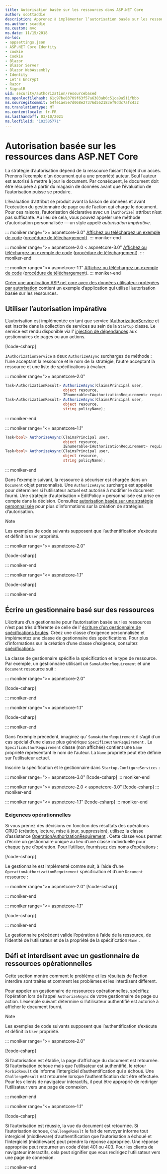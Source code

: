 ```yaml
---
title: Autorisation basée sur les ressources dans ASP.NET Core
author: scottaddie
description: Apprenez à implémenter l’autorisation basée sur les ressources dans une application ASP.NET Core lorsqu’un attribut Authorize ne suffit pas.
ms.author: scaddie
ms.custom: mvc
ms.date: 11/15/2018
no-loc:
- appsettings.json
- ASP.NET Core Identity
- cookie
- Cookie
- Blazor
- Blazor Server
- Blazor WebAssembly
- Identity
- Let's Encrypt
- Razor
- SignalR
uid: security/authorization/resourcebased
ms.openlocfilehash: 61c97be03709f63f57a6383ab0c51ca9a511fbbb
ms.sourcegitcommit: 54fe1ae5e7d068e27376d562183ef9ddc7afc432
ms.translationtype: MT
ms.contentlocale: fr-FR
ms.lasthandoff: 03/10/2021
ms.locfileid: "102585771"
---
```

# <a name="resource-based-authorization-in-aspnet-core"></a>Autorisation basée sur les ressources dans ASP.NET Core

La stratégie d’autorisation dépend de la ressource faisant l’objet d’un accès. Prenons l’exemple d’un document qui a une propriété auteur. Seul l’auteur est autorisé à mettre à jour le document. Par conséquent, le document doit être récupéré à partir du magasin de données avant que l’évaluation de l’autorisation puisse se produire.

L’évaluation d’attribut se produit avant la liaison de données et avant l’exécution du gestionnaire de page ou de l’action qui charge le document. Pour ces raisons, l’autorisation déclarative avec un `[Authorize]` attribut n’est pas suffisante. Au lieu de cela, vous pouvez appeler une méthode d’autorisation personnalisée &mdash; un style appelé *autorisation impérative*.

::: moniker range=">= aspnetcore-3.0"
[Affichez ou téléchargez un exemple de code](https://github.com/dotnet/AspNetCore.Docs/tree/main/aspnetcore/security/authorization/resourcebased/samples/3_0) ([procédure de téléchargement](xref:index#how-to-download-a-sample)).
::: moniker-end

 ::: moniker range=">= aspnetcore-2.0 < aspnetcore-3.0"
[Affichez ou téléchargez un exemple de code](https://github.com/dotnet/AspNetCore.Docs/tree/main/aspnetcore/security/authorization/resourcebased/samples/2_2) ([procédure de téléchargement](xref:index#how-to-download-a-sample)).
::: moniker-end

::: moniker range="<= aspnetcore-1.1"
[Affichez ou téléchargez un exemple de code](https://github.com/dotnet/AspNetCore.Docs/tree/main/aspnetcore/security/authorization/resourcebased/samples/1_1) ([procédure de téléchargement](xref:index#how-to-download-a-sample)).
::: moniker-end

[Créer une application ASP.net core avec des données utilisateur protégées par autorisation](xref:security/authorization/secure-data) contient un exemple d’application qui utilise l’autorisation basée sur les ressources.

## <a name="use-imperative-authorization"></a>Utiliser l’autorisation impérative

L’autorisation est implémentée en tant que service [IAuthorizationService](/dotnet/api/microsoft.aspnetcore.authorization.iauthorizationservice) et est inscrite dans la collection de services au sein de la `Startup` classe. Le service est rendu disponible via l' [injection de dépendances](xref:fundamentals/dependency-injection) aux gestionnaires de pages ou aux actions.

[!code-csharp[](resourcebased/samples/3_0/ResourceBasedAuthApp2/Controllers/DocumentController.cs?name=snippet_IAuthServiceDI&highlight=6)]

`IAuthorizationService` a deux `AuthorizeAsync` surcharges de méthode : l’une acceptant la ressource et le nom de la stratégie, l’autre acceptant la ressource et une liste de spécifications à évaluer.

::: moniker range=">= aspnetcore-2.0"

```csharp
Task<AuthorizationResult> AuthorizeAsync(ClaimsPrincipal user,
                          object resource,
                          IEnumerable<IAuthorizationRequirement> requirements);
Task<AuthorizationResult> AuthorizeAsync(ClaimsPrincipal user,
                          object resource,
                          string policyName);
```

::: moniker-end

::: moniker range="<= aspnetcore-1.1"

```csharp
Task<bool> AuthorizeAsync(ClaimsPrincipal user,
                          object resource,
                          IEnumerable<IAuthorizationRequirement> requirements);
Task<bool> AuthorizeAsync(ClaimsPrincipal user,
                          object resource,
                          string policyName);
```

::: moniker-end

<a name="security-authorization-resource-based-imperative"></a>

Dans l’exemple suivant, la ressource à sécuriser est chargée dans un `Document` objet personnalisé. Une `AuthorizeAsync` surcharge est appelée pour déterminer si l’utilisateur actuel est autorisé à modifier le document fourni. Une stratégie d’autorisation « EditPolicy » personnalisée est prise en compte dans la décision. Consultez [autorisation basée sur une stratégie personnalisée](xref:security/authorization/policies) pour plus d’informations sur la création de stratégies d’autorisation.

> [!NOTE]
> Les exemples de code suivants supposent que l’authentification s’exécute et définit la `User` propriété.

::: moniker range=">= aspnetcore-2.0"

[!code-csharp[](resourcebased/samples/3_0/ResourceBasedAuthApp2/Pages/Document/Edit.cshtml.cs?name=snippet_DocumentEditHandler)]

::: moniker-end

::: moniker range="<= aspnetcore-1.1"

[!code-csharp[](resourcebased/samples/1_1/ResourceBasedAuthApp1/Controllers/DocumentController.cs?name=snippet_DocumentEditAction)]

::: moniker-end

## <a name="write-a-resource-based-handler"></a>Écrire un gestionnaire basé sur des ressources

L’écriture d’un gestionnaire pour l’autorisation basée sur les ressources n’est pas très différente de celle de l' [écriture d’un gestionnaire de spécifications brutes](xref:security/authorization/policies#security-authorization-policies-based-authorization-handler). Créez une classe d’exigence personnalisée et implémentez une classe de gestionnaire des spécifications. Pour plus d’informations sur la création d’une classe d’exigence, consultez [spécifications](xref:security/authorization/policies#requirements).

La classe de gestionnaire spécifie la spécification et le type de ressource. Par exemple, un gestionnaire utilisant un `SameAuthorRequirement` et une `Document` ressource suit :

::: moniker range=">= aspnetcore-2.0"

[!code-csharp[](resourcebased/samples/3_0/ResourceBasedAuthApp2/Services/DocumentAuthorizationHandler.cs?name=snippet_HandlerAndRequirement)]

::: moniker-end

::: moniker range="<= aspnetcore-1.1"

[!code-csharp[](resourcebased/samples/1_1/ResourceBasedAuthApp1/Services/DocumentAuthorizationHandler.cs?name=snippet_HandlerAndRequirement)]

::: moniker-end

Dans l’exemple précédent, imaginez qu' `SameAuthorRequirement` il s’agit d’un cas spécial d’une classe plus générique `SpecificAuthorRequirement` . La `SpecificAuthorRequirement` classe (non affichée) contient une `Name` propriété représentant le nom de l’auteur. La `Name` propriété peut être définie sur l’utilisateur actuel.

Inscrire la spécification et le gestionnaire dans `Startup.ConfigureServices` :

::: moniker range=">= aspnetcore-3.0"
[!code-csharp[](resourcebased/samples/3_0/ResourceBasedAuthApp2/Startup.cs?name=snippet_ConfigureServicesSample&highlight=4-8,10)]
::: moniker-end

 ::: moniker range=">= aspnetcore-2.0 < aspnetcore-3.0"
[!code-csharp[](resourcebased/samples/2_2/ResourceBasedAuthApp2/Startup.cs?name=snippet_ConfigureServicesSample&highlight=3-7,9)]
::: moniker-end

::: moniker range="<= aspnetcore-1.1"
[!code-csharp[](resourcebased/samples/1_1/ResourceBasedAuthApp1/Startup.cs?name=snippet_ConfigureServicesSample&highlight=3-7,9)]
::: moniker-end

### <a name="operational-requirements"></a>Exigences opérationnelles

Si vous prenez des décisions en fonction des résultats des opérations CRUD (création, lecture, mise à jour, suppression), utilisez la classe d’assistance [OperationAuthorizationRequirement](/dotnet/api/microsoft.aspnetcore.authorization.infrastructure.operationauthorizationrequirement) . Cette classe vous permet d’écrire un gestionnaire unique au lieu d’une classe individuelle pour chaque type d’opération. Pour l’utiliser, fournissez des noms d’opérations :

[!code-csharp[](resourcebased/samples/3_0/ResourceBasedAuthApp2/Services/DocumentAuthorizationCrudHandler.cs?name=snippet_OperationsClass)]

Le gestionnaire est implémenté comme suit, à l’aide d’une `OperationAuthorizationRequirement` spécification et d’une `Document` ressource :

 ::: moniker range=">= aspnetcore-2.0"
[!code-csharp[](resourcebased/samples/3_0/ResourceBasedAuthApp2/Services/DocumentAuthorizationCrudHandler.cs?name=snippet_Handler)]

::: moniker-end

::: moniker range="<= aspnetcore-1.1"

[!code-csharp[](resourcebased/samples/1_1/ResourceBasedAuthApp1/Services/DocumentAuthorizationCrudHandler.cs?name=snippet_Handler)]

::: moniker-end

Le gestionnaire précédent valide l’opération à l’aide de la ressource, de l’identité de l’utilisateur et de la propriété de la spécification `Name` .

## <a name="challenge-and-forbid-with-an-operational-resource-handler"></a>Défi et interdisent avec un gestionnaire de ressources opérationnelles

Cette section montre comment le problème et les résultats de l’action interdire sont traités et comment les problèmes et les interdisent diffèrent.

Pour appeler un gestionnaire de ressources opérationnelles, spécifiez l’opération lors de l’appel `AuthorizeAsync` de votre gestionnaire de page ou action. L’exemple suivant détermine si l’utilisateur authentifié est autorisé à afficher le document fourni.

> [!NOTE]
> Les exemples de code suivants supposent que l’authentification s’exécute et définit la `User` propriété.

::: moniker range=">= aspnetcore-2.0"

[!code-csharp[](resourcebased/samples/3_0/ResourceBasedAuthApp2/Pages/Document/View.cshtml.cs?name=snippet_DocumentViewHandler&highlight=10-11)]

Si l’autorisation est établie, la page d’affichage du document est retournée. Si l’autorisation échoue mais que l’utilisateur est authentifié, le retour `ForbidResult` de informe l’intergiciel d’authentification qui a échoué. Une `ChallengeResult` est retournée lorsque l’authentification doit être effectuée. Pour les clients de navigateur interactifs, il peut être approprié de rediriger l’utilisateur vers une page de connexion.

::: moniker-end

::: moniker range="<= aspnetcore-1.1"

[!code-csharp[](resourcebased/samples/1_1/ResourceBasedAuthApp1/Controllers/DocumentController.cs?name=snippet_DocumentViewAction&highlight=11-12)]

Si l’autorisation est réussie, la vue du document est retournée. Si l’autorisation échoue, `ChallengeResult` le fait de renvoyer informe tout intergiciel (middleware) d’authentification que l’autorisation a échoué et l’intergiciel (middleware) peut prendre la réponse appropriée. Une réponse appropriée peut retourner un code d’état 401 ou 403. Pour les clients de navigateur interactifs, cela peut signifier que vous redirigez l’utilisateur vers une page de connexion.

::: moniker-end
